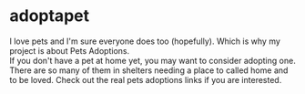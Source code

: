 # adoptapet
I love pets and I'm sure everyone does too (hopefully).  Which is why my project is about Pets Adoptions.  
If you don't have a pet at home yet, you may want to consider adopting one.  There are so many of them in shelters needing a place to called home
and to be loved.  Check out the real pets adoptions links if you are interested.
